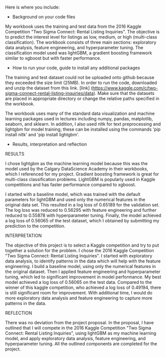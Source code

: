Here is where you include:

  - Background on your code files
  
  My workbook uses the training and test data from the 2016 Kaggle Competition "Two Sigma Connect: Rental Listing Inquiries". The objective is to predict the interest level for listings as low, medium, or high (multi-class classification). The workbook consists of three main sections: exploratory data analysis, feature engineering, and hyperparameter tuning. The classification model used was lightGBM, a gradient boosting framework similar to xgboost but with faster performance.
  
  - How to run your code, guide to install any additional packages
  
  The training and test dataset could not be uploaded onto github because they exceeded the size limit (25MB). In order to run the code, downloaded and unzip the dataset from this link. [link] (https://www.kaggle.com/c/two-sigma-connect-rental-listing-inquiries/data). Make sure that the datasets are placed in appropriate directory or change the relative paths specified in the workbook.
  
  The workbook uses many of the standard data visualization and machine learning packages used in lectures including numpy, pandas, matplotlib, seaborn, and sklearn. In addition, I also used nltk for text preprocessing and lightgbm for model training; these can be installed using the commands 'pip install nltk' and 'pip install lightgbm'.

  
  - Results, interpretation and reflection
  
  RESULTS
  
  I chose lightgbm as the machine learning model because this was the model used by the Calgary DataScience Academy in their workbooks, which I referenced for my project. Gradient boosting framework is great for multi-class classification problems. LightGBM is popularly used in Kaggle competitions and has faster performance compared to xgboost.
  
  I started with a baseline model, which was trained with the default parameters for lightGBM and used only the numerical features in the original data set. This resulted in a log loss of 0.65189 for the validation set. The log loss was reduced to 0.56295 with feature engineering and further reduced to 0.55878 with hyperparameter tuning. Finally, the model achieved a log loss of 0.56065 of the test dataset, which I obtained by submitting my prediction to the competition.
  
  INTERPRETATION
  
  The objective of this project is to select a Kaggle competition and try to put together a solution for the problem. I chose the 2016 Kaggle Competition "Two Sigma Connect: Rental Listing Inquiries". I started with exploratory data analysis, to identify patterns in the data which will help with the feature engineering. I build a baseline model, using only the numerical features in the original dataset. Then I applied feature engineering and hyperparameter tuning, which led to significant improvement in model performance. My best model achieved a log loss of 0.56065 on the test data. Compared to the winner of this kaggle competition, who achieved a log loss of 0.49194, there is still significant room for improvement. With additional time, I would do more exploratory data analysis and feature engineering to capture more patterns in the data.
  
  REFLECTION
  
  There was no deviation from the project proposal. In the proposal, I have outlined that I will compete in the 2016 Kaggle Competition "Two Sigma Connect: Rental Listing Inquiries", using lightGBM as my machine learning model, and apply exploratory data analysis, feature engineering, and hyperparameter tuning. All the outlined components are completed for the project.